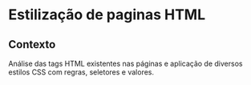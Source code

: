 # Estilização de paginas HTML

## Contexto

Análise das tags HTML existentes nas páginas e aplicação de diversos estilos CSS com regras, seletores e valores.
